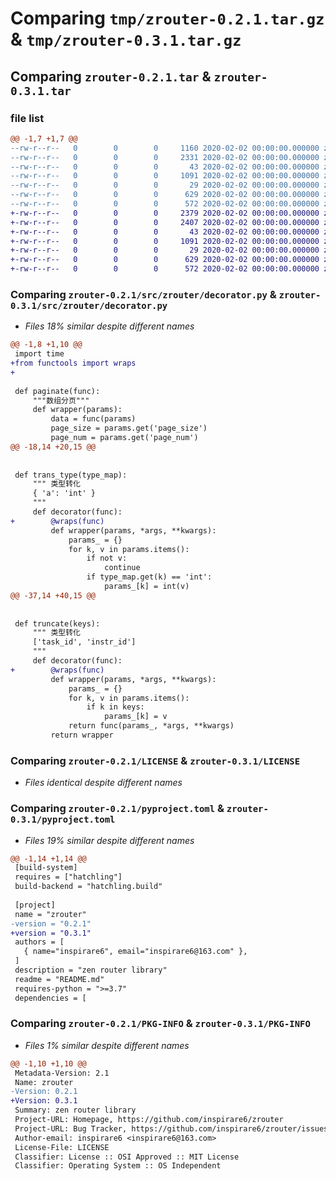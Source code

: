 # Comparing `tmp/zrouter-0.2.1.tar.gz` & `tmp/zrouter-0.3.1.tar.gz`

## Comparing `zrouter-0.2.1.tar` & `zrouter-0.3.1.tar`

### file list

```diff
@@ -1,7 +1,7 @@
--rw-r--r--   0        0        0     1160 2020-02-02 00:00:00.000000 zrouter-0.2.1/src/zrouter/__init__.py
--rw-r--r--   0        0        0     2331 2020-02-02 00:00:00.000000 zrouter-0.2.1/src/zrouter/decorator.py
--rw-r--r--   0        0        0       43 2020-02-02 00:00:00.000000 zrouter-0.2.1/src/zrouter/exception.py
--rw-r--r--   0        0        0     1091 2020-02-02 00:00:00.000000 zrouter-0.2.1/LICENSE
--rw-r--r--   0        0        0       29 2020-02-02 00:00:00.000000 zrouter-0.2.1/README.md
--rw-r--r--   0        0        0      629 2020-02-02 00:00:00.000000 zrouter-0.2.1/pyproject.toml
--rw-r--r--   0        0        0      572 2020-02-02 00:00:00.000000 zrouter-0.2.1/PKG-INFO
+-rw-r--r--   0        0        0     2379 2020-02-02 00:00:00.000000 zrouter-0.3.1/src/zrouter/__init__.py
+-rw-r--r--   0        0        0     2407 2020-02-02 00:00:00.000000 zrouter-0.3.1/src/zrouter/decorator.py
+-rw-r--r--   0        0        0       43 2020-02-02 00:00:00.000000 zrouter-0.3.1/src/zrouter/exception.py
+-rw-r--r--   0        0        0     1091 2020-02-02 00:00:00.000000 zrouter-0.3.1/LICENSE
+-rw-r--r--   0        0        0       29 2020-02-02 00:00:00.000000 zrouter-0.3.1/README.md
+-rw-r--r--   0        0        0      629 2020-02-02 00:00:00.000000 zrouter-0.3.1/pyproject.toml
+-rw-r--r--   0        0        0      572 2020-02-02 00:00:00.000000 zrouter-0.3.1/PKG-INFO
```

### Comparing `zrouter-0.2.1/src/zrouter/decorator.py` & `zrouter-0.3.1/src/zrouter/decorator.py`

 * *Files 18% similar despite different names*

```diff
@@ -1,8 +1,10 @@
 import time
+from functools import wraps 
+
 
 def paginate(func):
     """数组分页"""
     def wrapper(params):
         data = func(params)
         page_size = params.get('page_size')
         page_num = params.get('page_num')
@@ -18,14 +20,15 @@
 
 
 def trans_type(type_map):
     """ 类型转化
     { 'a': 'int' }
     """
     def decorator(func):
+        @wraps(func)
         def wrapper(params, *args, **kwargs):
             params_ = {}
             for k, v in params.items():
                 if not v:
                     continue
                 if type_map.get(k) == 'int':
                     params_[k] = int(v)
@@ -37,14 +40,15 @@
 
 
 def truncate(keys):
     """ 类型转化
     ['task_id', 'instr_id']
     """
     def decorator(func):
+        @wraps(func)
         def wrapper(params, *args, **kwargs):
             params_ = {}
             for k, v in params.items():
                 if k in keys:
                     params_[k] = v
             return func(params_, *args, **kwargs)
         return wrapper
```

### Comparing `zrouter-0.2.1/LICENSE` & `zrouter-0.3.1/LICENSE`

 * *Files identical despite different names*

### Comparing `zrouter-0.2.1/pyproject.toml` & `zrouter-0.3.1/pyproject.toml`

 * *Files 19% similar despite different names*

```diff
@@ -1,14 +1,14 @@
 [build-system]
 requires = ["hatchling"]
 build-backend = "hatchling.build"
 
 [project]
 name = "zrouter"
-version = "0.2.1"
+version = "0.3.1"
 authors = [
   { name="inspirare6", email="inspirare6@163.com" },
 ]
 description = "zen router library"
 readme = "README.md"
 requires-python = ">=3.7"
 dependencies = [
```

### Comparing `zrouter-0.2.1/PKG-INFO` & `zrouter-0.3.1/PKG-INFO`

 * *Files 1% similar despite different names*

```diff
@@ -1,10 +1,10 @@
 Metadata-Version: 2.1
 Name: zrouter
-Version: 0.2.1
+Version: 0.3.1
 Summary: zen router library
 Project-URL: Homepage, https://github.com/inspirare6/zrouter
 Project-URL: Bug Tracker, https://github.com/inspirare6/zrouter/issues
 Author-email: inspirare6 <inspirare6@163.com>
 License-File: LICENSE
 Classifier: License :: OSI Approved :: MIT License
 Classifier: Operating System :: OS Independent
```


